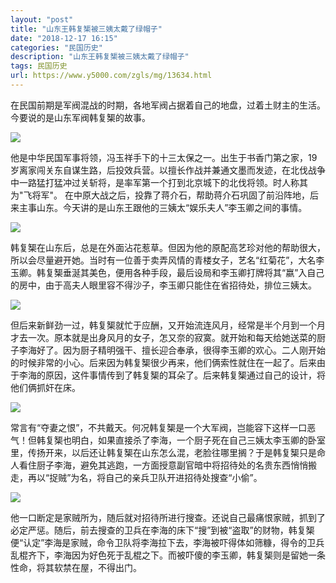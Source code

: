 ```yaml
---
layout: "post"
title: "山东王韩复榘被三姨太戴了绿帽子"
date: "2018-12-17 16:15"
categories: "民国历史"
description: "山东王韩复榘被三姨太戴了绿帽子"
tags: 民国历史
url: https://www.y5000.com/zgls/mg/13634.html
---
```






在民国前期是军阀混战的时期，各地军阀占据着自己的地盘，过着土财主的生活。今要说的是山东军阀韩复榘的故事。

![](https://img.y5000.com/uploads/allimg/170215/16013ST1-0.jpg)

他是中华民国军事将领，冯玉祥手下的十三太保之一。出生于书香门第之家，19岁离家闯关东自谋生路，后投效兵营。以擅长作战并兼通文墨而发迹，在北伐战争中一路猛打猛冲过关斩将，是率军第一个打到北京城下的北伐将领。时人称其为"飞将军"。
在中原大战之后，投靠了蒋介石，帮助蒋介石巩固了前沿阵地，后来主事山东。今天讲的是山东王跟他的三姨太“娱乐夫人”李玉卿之间的事情。

![](https://img.y5000.com/uploads/allimg/170215/16013V346-1.jpg)

韩复榘在山东后，总是在外面沾花惹草。但因为他的原配高艺珍对他的帮助很大，所以会尽量避开她。当时有一位善于卖弄风情的青楼女子，艺名“红菊花”，大名李玉卿。韩复榘垂涎其美色，便用各种手段，最后设局和李玉卿打牌将其“嬴”入自己的房中，由于高夫人眼里容不得沙子，李玉卿只能住在省招待处，排位三姨太。

![](https://img.y5000.com/uploads/allimg/170215/16013S328-2.jpg)

但后来新鲜劲一过，韩复榘就忙于应酬，又开始流连风月，经常是半个月到一个月才去一次。原本就是出身风月的女子，怎又奈的寂寞。就开始和每天给她送菜的厨子李海好了。因为厨子精明强干、擅长迎合奉承，很得李玉卿的欢心。二人刚开始的时候非常的小心。后来因为韩复榘很少再来，他们俩索性就住在一起了。后来由于李海的原因，这件事情传到了韩复榘的耳朵了。后来韩复榘通过自己的设计，将他们俩抓奸在床。

![](https://img.y5000.com/uploads/allimg/170215/16013V591-3.jpg)

常言有“夺妻之恨”，不共戴天。何况韩复榘是一个大军阀，岂能容下这样一口恶气！但韩复榘也明白，如果直接杀了李海，一个厨子死在自己三姨太李玉卿的卧室里，传扬开来，以后还让韩复榘在山东怎么混，老脸往哪里搁？于是韩复榘只是命人看住厨子李海，避免其逃跑，一方面授意副官暗中将招待处的名贵东西悄悄搬走，再以“捉贼”为名，将自己的亲兵卫队开进招待处搜查“小偷”。

![](https://img.y5000.com/uploads/allimg/170215/16013Q009-4.jpg)

他一口断定是家贼所为，随后就对招待所进行搜查。还说自己最痛恨家贼，抓到了必定严惩。随后，前去搜查的卫兵在李海的床下“搜”到被“盗取”的财物，韩复榘便“认定”李海是家贼，命令卫队将李海拉下去，李海被吓得体如筛糠，得令的卫兵乱棍齐下，李海因为好色死于乱棍之下。而被吓傻的李玉卿，韩复榘则是留她一条性命，将其软禁在屋，不得出门。
